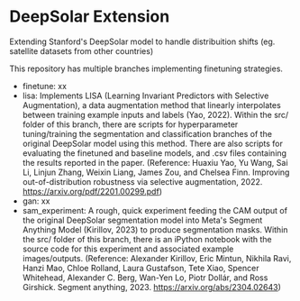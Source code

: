 # DeepSolar Extension
Extending Stanford's DeepSolar model to handle distribuition shifts (eg. satellite datasets from other countries)


This repository has multiple branches implementing finetuning strategies. 


- finetune: xx
- lisa: Implements LISA (Learning Invariant Predictors with Selective Augmentation), a data augmentation method that linearly interpolates between training example inputs and labels (Yao, 2022). Within the src/ folder of this branch, there are scripts for hyperparameter tuning/training the segmentation and classification branches of the original DeepSolar model using this method. There are also scripts for evaluating the finetuned and baseline models, and .csv files containing the results reported in the paper. (Reference: Huaxiu Yao, Yu Wang, Sai Li, Linjun Zhang, Weixin Liang, James Zou, and Chelsea Finn. Improving out-of-distribution robustness via selective augmentation, 2022. https://arxiv.org/pdf/2201.00299.pdf)
- gan: xx
- sam_experiment: A rough, quick experiment feeding the CAM output of the original DeepSolar segmentation model into Meta's Segment Anything Model (Kirillov, 2023) to produce segmentation masks. Within the src/ folder of this branch, there is an iPython notebook with the source code for this experiment and associated example images/outputs. (Reference: Alexander Kirillov, Eric Mintun, Nikhila Ravi, Hanzi Mao, Chloe Rolland, Laura Gustafson, Tete Xiao, Spencer Whitehead, Alexander C. Berg, Wan-Yen Lo, Piotr Dollár, and Ross Girshick. Segment anything, 2023. https://arxiv.org/abs/2304.02643)
